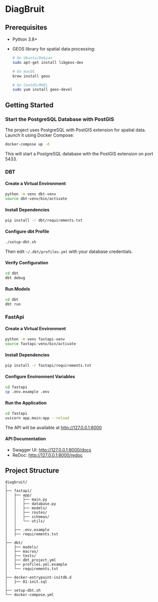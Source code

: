 # DiagBruit

## Prerequisites

- Python 3.8+
- GEOS library for spatial data processing:

  ```bash
  # On Ubuntu/Debian
  sudo apt-get install libgeos-dev

  # On macOS
  brew install geos

  # On CentOS/RHEL
  sudo yum install geos-devel
  ```

## Getting Started

### Start the PostgreSQL Database with PostGIS

The project uses PostgreSQL with PostGIS extension for spatial data. Launch it using Docker Compose:

```bash
docker-compose up -d
```

This will start a PostgreSQL database with the PostGIS extension on port 5433.

### DBT

#### Create a Virtual Environment

```bash
python -m venv dbt-venv
source dbt-venv/bin/activate
```

#### Install Dependencies

```bash
pip install -r dbt/requirements.txt
```

#### Configure dbt Profile

```bash
./setup-dbt.sh
```

Then edit `~/.dbt/profiles.yml` with your database credentials.

#### Verify Configuration

```bash
cd dbt
dbt debug
```

#### Run Models

```bash
cd dbt
dbt run
```

### FastApi

#### Create a Virtual Environment

```bash
python -m venv fastapi-venv
source fastapi-venv/bin/activate
```

#### Install Dependencies

```bash
pip install -r fastapi/requirements.txt
```

#### Configure Environment Variables

```bash
cd fastapi
cp .env.example .env
```

#### Run the Application

```bash
cd fastapi
uvicorn app.main:app --reload
```

The API will be available at http://127.0.0.1:8000

#### API Documentation

- Swagger UI: http://127.0.0.1:8000/docs
- ReDoc: http://127.0.0.1:8000/redoc

## Project Structure

```
diagbruit/
│
├── fastapi/
│   ├── app/
│   │   ├── main.py
│   │   ├── database.py
│   │   ├── models/
│   │   ├── routes/
│   │   ├── schemas/
│   │   └── utils/
│   │
│   ├── .env.example
│   ├── requirements.txt
│
├── dbt/
│   ├── models/
│   ├── macros/
│   ├── tests/
│   ├── dbt_project.yml
│   ├── profiles.yml.example
│   └── requirements.txt
│
├── docker-entrypoint-initdb.d
│   ├── 01-init.sql
│
├── setup-dbt.sh
└── docker-compose.yml
```
